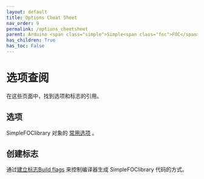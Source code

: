 ```yaml
---
layout: default
title: Options Cheat Sheet
nav_order: 9
permalink: /options_cheetsheet
parent: Arduino <span class="simple">Simple<span class="foc">FOC</span>library</span>
has_children: True
has_toc: False
---
```



# 选项查阅

在这些页面中，找到选项和标志的引用。

## 选项

<span class="simple">Simple<span class="foc">FOC</span>library</span> 对象的 [常用选项](cheetsheet/options_reference) 。

## 创建标志

通过[建立标志Build flags](cheetsheet/build_flags) 来控制编译器生成 <span class="simple">Simple<span class="foc">FOC</span>library</span> 代码的方式。

